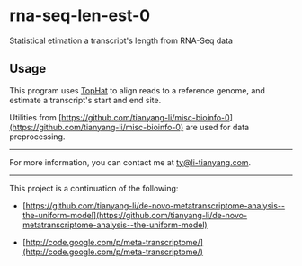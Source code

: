# rna-seq-len-est-0

Statistical etimation a transcript's length from RNA-Seq data

## Usage

This program uses [TopHat](http://tophat.cbcb.umd.edu/) to align reads to a reference genome, 
and estimate a transcript's start and end site.

Utilities from [https://github.com/tianyang-li/misc-bioinfo-0](https://github.com/tianyang-li/misc-bioinfo-0) are used for data preprocessing. 

***

For more information, you can contact me at [ty@li-tianyang.com](mailto:ty@li-tianyang.com).

***

This project is a continuation of the following:

* [https://github.com/tianyang-li/de-novo-metatranscriptome-analysis--the-uniform-model](https://github.com/tianyang-li/de-novo-metatranscriptome-analysis--the-uniform-model)

* [http://code.google.com/p/meta-transcriptome/](http://code.google.com/p/meta-transcriptome/)



